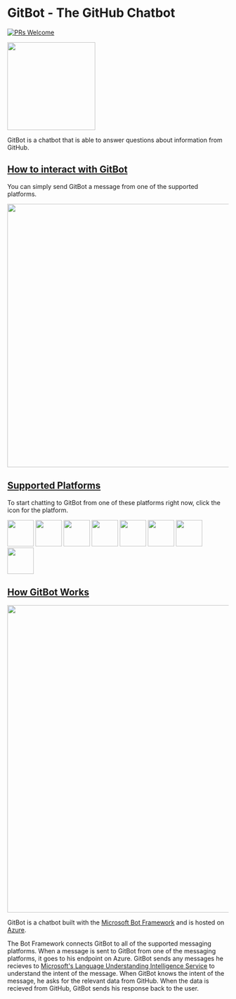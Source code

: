 # GitBot - The GitHub Chatbot
[![PRs Welcome](https://img.shields.io/badge/PRs-welcome-brightgreen.svg?style=flat-square)](http://makeapullrequest.com)

<img src="https://github.com/nating/gitbot/blob/master/docs/assets/gitbot-inverted-blue.png" width="200">

GitBot is a chatbot that is able to answer questions about information from GitHub.

## [How to interact with GitBot](https://github.com/nating/gitbot/wiki/Talking-to-GitBot)

You can simply send GitBot a message from one of the supported platforms.

<img src="https://github.com/nating/gitbot/blob/master/docs/assets/gitbot-demo.gif" width="600">


## [Supported Platforms](https://github.com/nating/gitbot/wiki/Talking-to-GitBot#supported-platforms)
To start chatting to GitBot from one of these platforms right now, click the icon for the platform.  

[<img src="https://github.com/nating/gitbot/blob/master/docs/assets/platform-logos/group-me-logo.png" width="60">][groupme]
[<img src="https://github.com/nating/gitbot/blob/master/docs/assets/platform-logos/kik-logo.png" width="60">][kik]
[<img src="https://github.com/nating/gitbot/blob/master/docs/assets/platform-logos/messenger-logo.png" width="60">][messenger]
[<img src="https://github.com/nating/gitbot/blob/master/docs/assets/platform-logos/microsoft-teams-logo.png" width="60">][microsoft-teams]
[<img src="https://github.com/nating/gitbot/blob/master/docs/assets/platform-logos/skype-logo.png" width="60">][skype]
[<img src="https://github.com/nating/gitbot/blob/master/docs/assets/platform-logos/slack-logo.png" width="60">][slack]
[<img src="https://github.com/nating/gitbot/blob/master/docs/assets/platform-logos/telegram-logo.png" width="60">][telegram]
[<img src="https://github.com/nating/gitbot/blob/master/docs/assets/platform-logos/web-logo.png" width="60">][web]

## [How GitBot Works](https://github.com/nating/gitbot/wiki/How-GitBot-Works)

[<img src="https://github.com/nating/gitbot/blob/master/docs/assets/gitbot-explanation.png" width="700">][flow]

GitBot is a chatbot built with the [Microsoft Bot Framework][mbf] and is hosted on [Azure][azure].  

The Bot Framework connects GitBot to all of the supported messaging platforms. When a message is sent to GitBot from one of the messaging platforms, it goes to his endpoint on Azure. GitBot sends any messages he recieves to [Microsoft's Language Understanding Intelligence Service][luis] to understand the intent of the message. When GitBot knows the intent of the message, he asks for the relevant data from GitHub. When the data is recieved from GitHub, GitBot sends his response back to the user.  

[mbf]: https://dev.botframework.com/
[azure]: https://azure.microsoft.com
[luis]: https://www.microsoft.com/cognitive-services/en-us/language-understanding-intelligent-service-luis
[flow]: https://github.com/nating/gitbot/wiki/How-GitBot-Works
[groupme]: https://groupme.botframework.com/?botId=git-bot
[kik]: https://github.com/nating/gitbot/wiki/Talking-to-GitBot#kik
[messenger]: https://m.me/gitbot1738
[microsoft-teams]: https://teams.microsoft.com/l/chat/0/0?users=28:ba351a4c-6fe2-4a5f-8ffa-3dedd8132a19
[skype]: https://join.skype.com/bot/ba351a4c-6fe2-4a5f-8ffa-3dedd8132a19
[slack]: https://github.com/nating/gitbot/wiki/Talking-to-GitBot#slack
[telegram]: https://telegram.me/Git1_Bot
[web]: https://nating.github.io/gitbot
